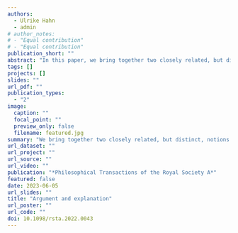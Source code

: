```yaml
---
authors:
  - Ulrike Hahn
  - admin
# author_notes:
# - "Equal contribution"
# - "Equal contribution"
publication_short: ""
abstract: "In this paper, we bring together two closely related, but distinct, notions: argument and explanation. We clarify their relationship. We then provide an integrative review of relevant research on these notions, drawn both from the cognitive science and the artificial intelligence (AI) literatures. We then use this material to identify key directions for future research, indicating areas where bringing together cognitive science and AI perspectives would be mutually beneficial."
tags: []
projects: []
slides: ""
url_pdf: ""
publication_types:
  - "2"
image:
  caption: ""
  focal_point: ""
  preview_only: false
  filename: featured.jpg
summary: "We bring together two closely related, but distinct, notions: argument and explanation. We provide a review of relevant research on these notions, drawn both from the cognitive science and the artificial intelligence (AI) literatures. We identify key directions for future research, indicating areas where bringing together cognitive science and AI perspectives would be mutually beneficial."
url_dataset: ""
url_project: ""
url_source: ""
url_video: ""
publication: "*Philosophical Transactions of the Royal Society A*"
featured: false
date: 2023-06-05
url_slides: ""
title: "Argument and explanation"
url_poster: ""
url_code: ""
doi: 10.1098/rsta.2022.0043
---
```


